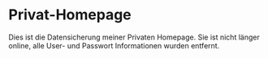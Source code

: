 Privat-Homepage
==============

Dies ist die Datensicherung meiner Privaten Homepage.
Sie ist nicht länger online, alle User- und Passwort
Informationen wurden entfernt.
